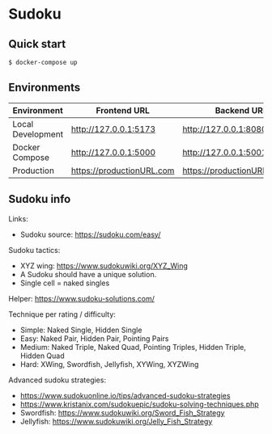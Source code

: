 # Sudoku

## Quick start

```bash
$ docker-compose up
```

## Environments

|Environment|Frontend URL|Backend URL|
|---|---|---|
|Local Development|http://127.0.0.1:5173|http://127.0.0.1:8080|
|Docker Compose|http://127.0.0.1:5000|http://127.0.0.1:5001|
|Production|https://productionURL.com|https://productionURL.com/api|


## Sudoku info
Links:
- Sudoku source: https://sudoku.com/easy/

Sudoku tactics:
- XYZ wing: https://www.sudokuwiki.org/XYZ_Wing
- A Sudoku should have a unique solution.
- Single cell = naked singles

Helper: https://www.sudoku-solutions.com/

Technique per rating / difficulty:
- Simple: Naked Single, Hidden Single
- Easy: Naked Pair, Hidden Pair, Pointing Pairs
- Medium: Naked Triple, Naked Quad, Pointing Triples, Hidden Triple, Hidden Quad
- Hard: XWing, Swordfish, Jellyfish, XYWing, XYZWing

Advanced sudoku strategies:
- https://www.sudokuonline.io/tips/advanced-sudoku-strategies
- https://www.kristanix.com/sudokuepic/sudoku-solving-techniques.php
- Swordfish: https://www.sudokuwiki.org/Sword_Fish_Strategy
- Jellyfish: https://www.sudokuwiki.org/Jelly_Fish_Strategy 